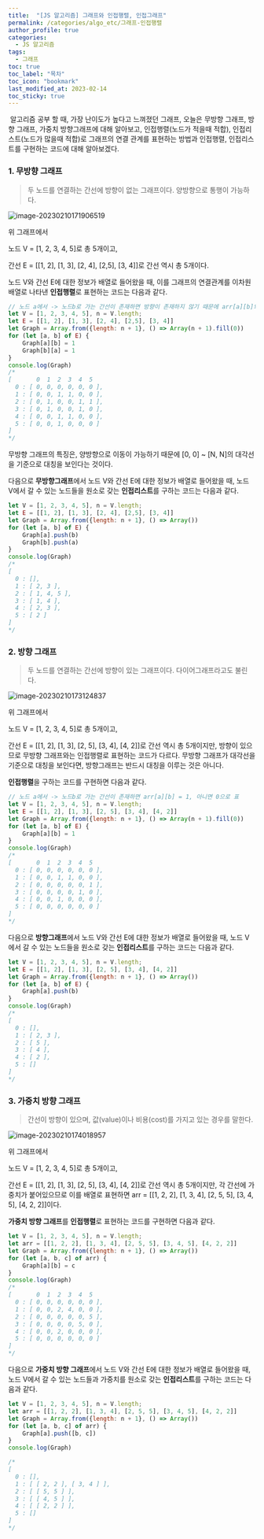 ```yaml
---
title:  "[JS 알고리즘] 그래프와 인접행렬, 인접그래프"
permalink: /categories/algo_etc/그래프-인접행렬
author_profile: true
categories:
  - JS 알고리즘
tags:
  - 그래프
toc: true
toc_label: "목차"
toc_icon: "bookmark"
last_modified_at: 2023-02-14
toc_sticky: true 
---
```


​	알고리즘 공부 할 때, 가장 난이도가 높다고 느껴졌던 그래프, 오늘은 무방향 그래프, 방향 그래프, 가중치 방향그래프에 대해 알아보고, 인접행렬(노드가 적을때 적합), 인접리스트(노드가 많을때 적합)로 그래프의 연결 관계를 표현하는 방법과 인접행렬, 인접리스트를 구현하는 코드에 대해 알아보겠다.



### 1. 무방향 그래프

> 두 노드를 연결하는 간선에 방향이 없는 그래프이다. 양방향으로 통행이 가능하다.

![image-20230210171906519](../../assets/images/image-20230210171906519.png)

위 그래프에서

노드 V = [1, 2, 3, 4, 5]로 총 5개이고,

간선 E = [[1, 2], [1, 3], [2, 4], [2,5], [3, 4]]로 간선 역시 총 5개이다.

노드 V와 간선 E에 대한 정보가 배열로 들어왔을 때, 이를 그래프의 연결관계를 이차원 배열로 나타낸 **인접행렬**로 표현하는 코드는 다음과 같다.

```js
// 노드 a에서 -> 노드b로 가는 간선이 존재하면 방향이 존재하지 않기 때문에 arr[a][b]와 arr[b][a]를 1, 아니면 0으로 표시
let V = [1, 2, 3, 4, 5], n = V.length;
let E = [[1, 2], [1, 3], [2, 4], [2,5], [3, 4]]
let Graph = Array.from({length: n + 1}, () => Array(n + 1).fill(0))
for (let [a, b] of E) {
    Graph[a][b] = 1
    Graph[b][a] = 1
}
console.log(Graph)
/*
[	    0  1  2  3  4  5
  0 : [ 0, 0, 0, 0, 0, 0 ],
  1 : [ 0, 0, 1, 1, 0, 0 ],
  2 : [ 0, 1, 0, 0, 1, 1 ],
  3 : [ 0, 1, 0, 0, 1, 0 ],
  4 : [ 0, 0, 1, 1, 0, 0 ],
  5 : [ 0, 0, 1, 0, 0, 0 ]
]
*/
```

무방향 그래프의 특징은, 양방향으로 이동이 가능하기 때문에 [0, 0] ~ [N, N]의 대각선을 기준으로 대칭을 보인다는 것이다. 



다음으로 **무방향그래프**에서 노드 V와 간선 E에 대한 정보가 배열로 들어왔을 때, 노드 V에서 갈 수 있는 노드들을 원소로 갖는 **인접리스트**를 구하는 코드는 다음과 같다.

```js
let V = [1, 2, 3, 4, 5], n = V.length;
let E = [[1, 2], [1, 3], [2, 4], [2,5], [3, 4]]
let Graph = Array.from({length: n + 1}, () => Array())
for (let [a, b] of E) {
    Graph[a].push(b)
    Graph[b].push(a)
}
console.log(Graph)
/*
[
  0 : [],
  1 : [ 2, 3 ],
  2 : [ 1, 4, 5 ],
  3 : [ 1, 4 ],
  4 : [ 2, 3 ],
  5 : [ 2 ]
]
*/
```





### 2. 방향 그래프

> 두 노드를 연결하는 간선에 방향이 있는 그래프이다. 다이어그래프라고도 불린다.

![image-20230210173124837](../../assets/images/image-20230210173124837.png)

위 그래프에서

노드 V = [1, 2, 3, 4, 5]로 총 5개이고,

간선 E = [[1, 2], [1, 3], [2, 5], [3, 4], [4, 2]]로 간선 역시 총 5개이지만, 방향이 있으므로 무방향 그래프와는 인접행렬로 표현하는 코드가 다르다. 무방향 그래프가 대각선을 기준으로 대칭을 보인다면, 방향그래프는 반드시 대칭을 이루는 것은 아니다.

**인접행렬**을 구하는 코드를 구현하면 다음과 같다.

```js
// 노드 a에서 -> 노드b로 가는 간선이 존재하면 arr[a][b] = 1, 아니면 0으로 표
let V = [1, 2, 3, 4, 5], n = V.length;
let E = [[1, 2], [1, 3], [2, 5], [3, 4], [4, 2]]
let Graph = Array.from({length: n + 1}, () => Array(n + 1).fill(0))
for (let [a, b] of E) {
    Graph[a][b] = 1
}
console.log(Graph)
/*
[	    0  1  2  3  4  5
  0 : [ 0, 0, 0, 0, 0, 0 ],
  1 : [ 0, 0, 1, 1, 0, 0 ],
  2 : [ 0, 0, 0, 0, 0, 1 ],
  3 : [ 0, 0, 0, 0, 1, 0 ],
  4 : [ 0, 0, 1, 0, 0, 0 ],
  5 : [ 0, 0, 0, 0, 0, 0 ]
]
*/
```



다음으로 **방향그래프**에서 노드 V와 간선 E에 대한 정보가 배열로 들어왔을 때, 노드 V에서 갈 수 있는 노드들을 원소로 갖는 **인접리스트**를 구하는 코드는 다음과 같다.

```js
let V = [1, 2, 3, 4, 5], n = V.length;
let E = [[1, 2], [1, 3], [2, 5], [3, 4], [4, 2]]
let Graph = Array.from({length: n + 1}, () => Array())
for (let [a, b] of E) {
    Graph[a].push(b)
}
console.log(Graph)
/*
[
  0 : [],
  1 : [ 2, 3 ],
  2 : [ 5 ],
  3 : [ 4 ],
  4 : [ 2 ],
  5 : []
]
*/
```





### 3. 가중치 방향 그래프

> 간선이 방향이 있으며, 값(value)이나 비용(cost)를 가지고 있는 경우를 말한다.

![image-20230210174018957](../../assets/images/image-20230210174018957.png)

위 그래프에서

노드 V = [1, 2, 3, 4, 5]로 총 5개이고,

간선 E = [[1, 2], [1, 3], [2, 5], [3, 4], [4, 2]]로 간선 역시 총 5개이지만, 각 간선에 가중치가 붙어있으므로 이를 배열로 표현하면 arr = [[1, 2, 2], [1, 3, 4], [2, 5, 5], [3, 4, 5], [4, 2, 2]]이다.

**가중치 방향 그래프**를 **인접행렬**로 표현하는 코드를 구현하면 다음과 같다.

```js
let V = [1, 2, 3, 4, 5], n = V.length;
let arr = [[1, 2, 2], [1, 3, 4], [2, 5, 5], [3, 4, 5], [4, 2, 2]]
let Graph = Array.from({length: n + 1}, () => Array())
for (let [a, b, c] of arr) {
    Graph[a][b] = c
}
console.log(Graph)
/*
[	    0  1  2  3  4  5
  0 : [ 0, 0, 0, 0, 0, 0 ],
  1 : [ 0, 0, 2, 4, 0, 0 ],
  2 : [ 0, 0, 0, 0, 0, 5 ],
  3 : [ 0, 0, 0, 0, 5, 0 ],
  4 : [ 0, 0, 2, 0, 0, 0 ],
  5 : [ 0, 0, 0, 0, 0, 0 ]
]
*/
```



다음으로 **가중치 방향 그래프**에서 노드 V와 간선 E에 대한 정보가 배열로 들어왔을 때, 노드 V에서 갈 수 있는 노드들과 가중치를 원소로 갖는 **인접리스트**를 구하는 코드는 다음과 같다.

```js
let V = [1, 2, 3, 4, 5], n = V.length;
let arr = [[1, 2, 2], [1, 3, 4], [2, 5, 5], [3, 4, 5], [4, 2, 2]]
let Graph = Array.from({length: n + 1}, () => Array())
for (let [a, b, c] of arr) {
    Graph[a].push([b, c])
}
console.log(Graph)

/*
[
  0 : [],
  1 : [ [ 2, 2 ], [ 3, 4 ] ],
  2 : [ [ 5, 5 ] ],
  3 : [ [ 4, 5 ] ],
  4 : [ [ 2, 2 ] ],
  5 : []
]
*/
```

